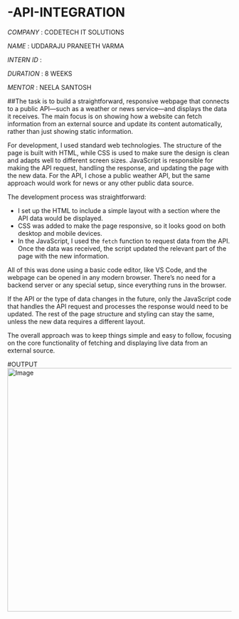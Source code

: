 # -API-INTEGRATION

*COMPANY* : CODETECH IT SOLUTIONS

*NAME* : UDDARAJU PRANEETH VARMA

*INTERN ID* :

*DURATION* : 8 WEEKS 

*MENTOR* : NEELA SANTOSH

##The task is to build a straightforward, responsive webpage that connects to a public API—such as a weather or news service—and displays the data it receives. The main focus is on showing how a website can fetch information from an external source and update its content automatically, rather than just showing static information.

For development, I used standard web technologies. The structure of the page is built with HTML, while CSS is used to make sure the design is clean and adapts well to different screen sizes. JavaScript is responsible for making the API request, handling the response, and updating the page with the new data. For the API, I chose a public weather API, but the same approach would work for news or any other public data source.

The development process was straightforward:
- I set up the HTML to include a simple layout with a section where the API data would be displayed.
- CSS was added to make the page responsive, so it looks good on both desktop and mobile devices.
- In the JavaScript, I used the `fetch` function to request data from the API. Once the data was received, the script updated the relevant part of the page with the new information.

All of this was done using a basic code editor, like VS Code, and the webpage can be opened in any modern browser. There’s no need for a backend server or any special setup, since everything runs in the browser.

If the API or the type of data changes in the future, only the JavaScript code that handles the API request and processes the response would need to be updated. The rest of the page structure and styling can stay the same, unless the new data requires a different layout.

The overall approach was to keep things simple and easy to follow, focusing on the core functionality of fetching and displaying live data from an external source.


#OUTPUT
<img width="584" height="547" alt="Image" src="https://github.com/user-attachments/assets/628c735f-eb17-4e60-bbff-9f3d1abfa13e" />
